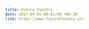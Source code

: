 ```yaml
---
title: Future Foundry
date: 2017-09-05 00:01:00 +05:30
link: https://www.futurefoundry.in/
---
```


